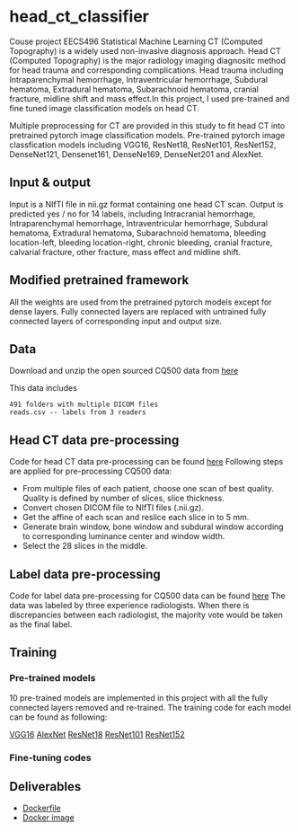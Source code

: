 # head_ct_classifier
Couse project EECS496 Statistical Machine Learning
CT (Computed Topography) is a widely used non-invasive diagnosis approach. Head CT (Computed Topography) is the major radiology imaging diagnositc method for head trauma and corresponding complications. Head trauma including Intraparenchymal hemorrhage, Intraventricular hemorrhage, Subdural hematoma, Extradural hematoma, Subarachnoid hematoma, cranial fracture, midline shift and mass effect.In this project, I used pre-trained and fine tuned image classification models on head CT.

Multiple preprocessing for CT are provided in this study to fit head CT into pretrained pytorch image classification models.
Pre-trained pytorch image classfication models including VGG16, ResNet18, ResNet101, ResNet152, DenseNet121, Densenet161, DenseNe169, DenseNet201 and AlexNet.

## Input & output
Input is a NIfTI file in nii.gz format containing one head CT scan. Output is predicted yes / no for 14 labels, including Intracranial hemorrhage, Intraparenchymal hemorrhage, Intraventricular hemorrhage, Subdural hematoma, Extradural hematoma, Subarachnoid hematoma, bleeding location-left, bleeding location-right, chronic bleeding, cranial fracture, calvarial fracture, other fracture, mass effect and midline shift.

## Modified pretrained framework
All the weights are used from the pretrained pytorch models except for dense layers. Fully connected layers are replaced with untrained fully connected layers of corresponding input and output size.

## Data
Download and unzip the open sourced CQ500 data from [here](http://headctstudy.qure.ai/dataset)

This data includes
```
491 folders with multiple DICOM files
reads.csv -- labels from 3 readers
```

## Head CT data pre-processing
Code for head CT data pre-processing can be found [here](pre-processing)
Following steps are applied for pre-processing CQ500 data:
* From multiple files of each patient, choose one scan of best quality. Quality is defined by number of slices, slice thickness.
* Convert chosen DICOM file to NIfTI files (.nii.gz).
* Get the affine of each scan and reslice each slice in to 5 mm.
* Generate brain window, bone window and subdural window according to corresponding luminance center and window width.
* Select the 28 slices in the middle.

## Label data pre-processing
Code for label data pre-processing for CQ500 data can be found [here](pre-processing)
The data was labeled by three experience radiologists. When there is discrepancies between each radiologist, the majority vote would be taken as the final label.

## Training
### Pre-trained models
10 pre-trained models are implemented in this project with all the fully connected layers removed and re-trained. The training code for each model can be found as following:

[VGG16](code/run_pretrained_vgg16.py)
[AlexNet](code/run_pretrained_alexnet.py)
[ResNet18](code/run_pretrained_resnet18.py)
[ResNet101](code/run_pretrained_resnet101.py)
[ResNet152](code/run_pretrained_resnet152.py)

### Fine-tuning codes

## Deliverables
* [Dockerfile](Dockerfile)
* [Docker image](https://hub.docker.com/r/hanyinwang/head_ct_classifier?utm_source=docker4mac_2.2.0.3&utm_medium=repo_open&utm_campaign=referral)

